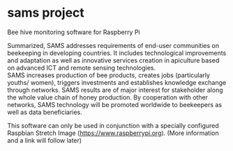 # sams project
Bee hive monitoring software for Raspberry Pi

Summarized, SAMS addresses requirements of end-user communities on beekeeping in developing countries. It includes technological improvements and adaptation as well as innovative services creation in apiculture based on advanced ICT and remote sensing technologies.  
SAMS increases production of bee products, creates jobs (particularly youths/ women), triggers investments and establishes knowledge exchange through networks. SAMS results are of major interest for stakeholder along the whole value chain of honey production. By cooperation with other networks, SAMS technology will be promoted worldwide to beekeepers as well as data beneficiaries.

This software can only be used in conjunction with a specially configured Raspbian Stretch Image (https://www.raspberrypi.org). (More information and a link will follow later)
